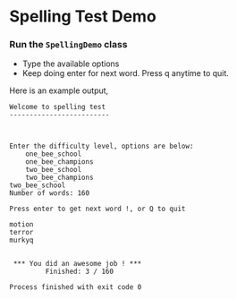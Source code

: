 # Spelling Test Demo

### Run the `SpellingDemo` class 

- Type the available options
- Keep doing enter for next word. Press q anytime to quit.

Here is an example output,

```
Welcome to spelling test
-------------------------



Enter the difficulty level, options are below: 
 	one_bee_school 
	one_bee_champions 
	two_bee_school 
	two_bee_champions
two_bee_school
Number of words: 160

Press enter to get next word !, or Q to quit

motion
terror
murkyq


 *** You did an awesome job ! *** 
		 Finished: 3 / 160

Process finished with exit code 0
```
